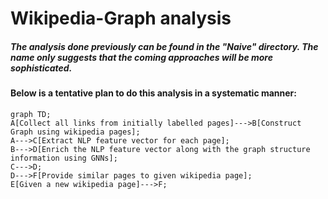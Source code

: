# Wikipedia-Graph analysis
##### The analysis done previously can be found in the "Naive" directory. The name only suggests that the coming approaches will be more sophisticated.<br>
#### Below is a tentative plan to do this analysis in a systematic manner:
```mermaid
graph TD;
A[Collect all links from initially labelled pages]--->B[Construct Graph using wikipedia pages];
A--->C[Extract NLP feature vector for each page];
B--->D[Enrich the NLP feature vector along with the graph structure information using GNNs];
C--->D;
D--->F[Provide similar pages to given wikipedia page];
E[Given a new wikipedia page]--->F;

```
